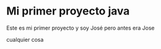 # Mi primer proyecto java

Este es mi primer proyecto
y soy José pero antes era Jose

cualquier cosa
